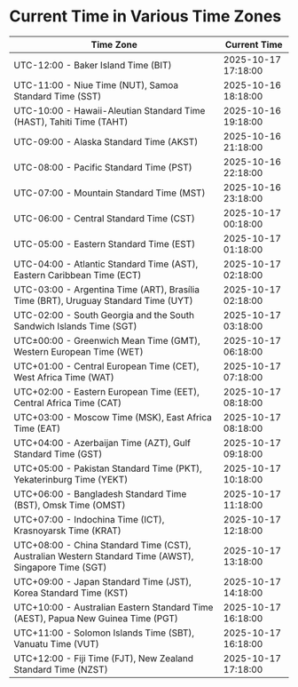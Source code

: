 # Current Time in Various Time Zones

| Time Zone | Current Time |
|-----------|--------------|
| UTC-12:00 - Baker Island Time (BIT) | 2025-10-17 17:18:00 |
| UTC-11:00 - Niue Time (NUT), Samoa Standard Time (SST) | 2025-10-16 18:18:00 |
| UTC-10:00 - Hawaii-Aleutian Standard Time (HAST), Tahiti Time (TAHT) | 2025-10-16 19:18:00 |
| UTC-09:00 - Alaska Standard Time (AKST) | 2025-10-16 21:18:00 |
| UTC-08:00 - Pacific Standard Time (PST) | 2025-10-16 22:18:00 |
| UTC-07:00 - Mountain Standard Time (MST) | 2025-10-16 23:18:00 |
| UTC-06:00 - Central Standard Time (CST) | 2025-10-17 00:18:00 |
| UTC-05:00 - Eastern Standard Time (EST) | 2025-10-17 01:18:00 |
| UTC-04:00 - Atlantic Standard Time (AST), Eastern Caribbean Time (ECT) | 2025-10-17 02:18:00 |
| UTC-03:00 - Argentina Time (ART), Brasília Time (BRT), Uruguay Standard Time (UYT) | 2025-10-17 02:18:00 |
| UTC-02:00 - South Georgia and the South Sandwich Islands Time (SGT) | 2025-10-17 03:18:00 |
| UTC±00:00 - Greenwich Mean Time (GMT), Western European Time (WET) | 2025-10-17 06:18:00 |
| UTC+01:00 - Central European Time (CET), West Africa Time (WAT) | 2025-10-17 07:18:00 |
| UTC+02:00 - Eastern European Time (EET), Central Africa Time (CAT) | 2025-10-17 08:18:00 |
| UTC+03:00 - Moscow Time (MSK), East Africa Time (EAT) | 2025-10-17 08:18:00 |
| UTC+04:00 - Azerbaijan Time (AZT), Gulf Standard Time (GST) | 2025-10-17 09:18:00 |
| UTC+05:00 - Pakistan Standard Time (PKT), Yekaterinburg Time (YEKT) | 2025-10-17 10:18:00 |
| UTC+06:00 - Bangladesh Standard Time (BST), Omsk Time (OMST) | 2025-10-17 11:18:00 |
| UTC+07:00 - Indochina Time (ICT), Krasnoyarsk Time (KRAT) | 2025-10-17 12:18:00 |
| UTC+08:00 - China Standard Time (CST), Australian Western Standard Time (AWST), Singapore Time (SGT) | 2025-10-17 13:18:00 |
| UTC+09:00 - Japan Standard Time (JST), Korea Standard Time (KST) | 2025-10-17 14:18:00 |
| UTC+10:00 - Australian Eastern Standard Time (AEST), Papua New Guinea Time (PGT) | 2025-10-17 16:18:00 |
| UTC+11:00 - Solomon Islands Time (SBT), Vanuatu Time (VUT) | 2025-10-17 16:18:00 |
| UTC+12:00 - Fiji Time (FJT), New Zealand Standard Time (NZST) | 2025-10-17 17:18:00 |
